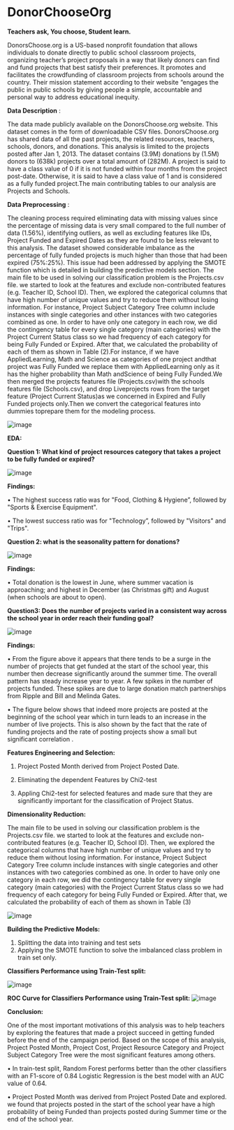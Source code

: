 # DonorChooseOrg
**Teachers ask, You choose, Student learn.**

DonorsChoose.org is a US-based nonprofit foundation that allows individuals to donate directly to public school classroom projects, organizing teacher’s project proposals in a way that likely donors can find and fund projects that best satisfy their preferences. It promotes and facilitates the crowdfunding of classroom projects from schools around the country. Their mission statement according to their website “engages the public in public schools by giving people a simple, accountable and personal way to address educational inequity.

**Data Description** :

The data made publicly available on the DonorsChoose.org website. This  dataset comes in the form of downloadable CSV files. DonorsChoose.org has shared data of all the past projects, the related resources, teachers, schools, donors, and donations. This analysis is limited to the projects posted after Jan 1, 2013. The dataset contains (3.9M) donations by (1.5M) donors to (638k) projects over a total amount of (282M). A project is said to have a class value of 0 if it is not funded within four months from the project post-date. Otherwise, it is said to have a class value of 1 and is considered as a fully funded project.The main contributing tables to our analysis are Projects and
Schools. 


**Data Preprocessing** :

The cleaning process required eliminating data with missing values since the percentage of missing data is very small compared to the full number of data (1.56%), identifying
outliers, as well as excluding features like IDs, Project Funded and Expired Dates as they are found to be less relevant to this analysis. The dataset showed considerable imbalance as the percentage of fully funded projects is much higher than those that had been expired (75%:25%). This issue had been addressed by applying the SMOTE function which is detailed in building the predictive models section. The main file to be used in solving our classification problem is the Projects.csv file. we started to look at the features and exclude non-contributed features (e.g. Teacher ID, School ID). Then, we explored the categorical columns that have high number of unique values and try to reduce them without losing information. For instance, Project Subject Category Tree column include instances with single categories and other instances with two categories combined as one. In order to have only one category in each row, we did the contingency table for every single category (main categories) with the Project Current Status class so we had frequency of each category for being Fully Funded or Expired. After that, we calculated the probability of each of them as shown in Table (2).For instance, if we have AppliedLearning, Math and Science as categories of one project andthat project was Fully Funded we replace them with AppliedLearning only as it has the higher probability than Math andScience of being Fully Funded.We then merged the projects features file (Projects.csv)with the schools features file (Schools.csv), and drop Liveprojects rows from the target feature (Project Current Status)as we concerned in Expired and Fully Funded projects only.Then we convert the categorical features into dummies toprepare them for the modeling process.   

![image](https://user-images.githubusercontent.com/93243958/139572080-11663794-eaef-4a62-a94f-f799368486e8.png)

  

**EDA:**


**Question 1: What kind of project resources category that takes a project to be fully funded
or expired?**

![image](https://user-images.githubusercontent.com/93243958/139573005-9fc6e349-2b1f-4e67-a32f-ba8f63a2e0c9.png)

**Findings:**

•	The highest success ratio was for "Food, Clothing & Hygiene”, followed by "Sports & Exercise Equipment".

•	The lowest success ratio was for "Technology”, followed by "Visitors" and "Trips".

**Question 2: what is the seasonality pattern for donations?**

![image](https://user-images.githubusercontent.com/93243958/139236561-3c11582e-233b-41c0-83ea-02ea05f1aa50.png)

**Findings:**

• Total donation is the lowest in June, where summer vacation is approaching; and highest in December (as Christmas gift) and August (when schools are about to open).

**Question3: Does the number of projects varied in a consistent way across the school year in order reach their funding goal?**

![image](https://user-images.githubusercontent.com/93243958/139236794-3265282f-a1d0-48b0-b116-a60caac1f651.png)

**Findings:**

• From the figure above it appears that there tends to be a surge in the number of projects that get funded at the start of the school year, this number then decrease significantly around the summer time. The overall pattern has steady increase year to year. A few spikes in the number of projects funded. These spikes are due to large donation match partnerships from Ripple and Bill and Melinda Gates.

• The figure below shows that indeed more projects are posted at the beginning of the school year which in turn leads to an increase in the number of live projects. This is also shown by the fact that the rate of funding projects and the rate of posting projects show a small but significant correlation .


**Features Engineering and Selection:**

1. Project  Posted  Month  derived  from  Project  Posted Date.

2. Eliminating  the  dependent  Features by Chi2-test 

3. Appling Chi2-test for  selected  features  and  made  sure  that  they  are significantly important for the classification of Project Status.


**Dimensionality Reduction:**

The main file to be used in solving our classification problem is the Projects.csv file. we started to look at the features and exclude non-contributed features (e.g. Teacher ID, School ID). Then, we explored the categorical columns that have high number of unique values and try to reduce them without losing information. For instance, Project Subject Category Tree column include instances with single categories and other instances with two categories combined as one. In order to have only one category in each row, we did the contingency table for every single category (main categories) with the Project Current Status class so we had frequency of each category for being Fully Funded or Expired. After that, we calculated the probability of each of them as shown in Table (3)

![image](https://user-images.githubusercontent.com/93243958/139011250-348036c4-34c5-4fca-a355-d96205fd5dcb.png)




**Building the Predictive Models:**

1. Splitting  the  data   into training  and  test  sets
2. Applying the SMOTE function to solve the imbalanced class problem in train set only.

**Classifiers Performance using Train-Test split:**

![image](https://user-images.githubusercontent.com/93243958/139572983-ae380da7-fb00-4634-8759-308e62d82c5e.png)

**ROC Curve  for Classifiers Performance using Train-Test split:**
![image](https://user-images.githubusercontent.com/93243958/139693298-df05b591-ec30-479c-a81a-5c4fc0787fcd.png)



**Conclusion:**

One of the most important motivations of this analysis was to help teachers by exploring the features that made a project succeed in getting funded before the end of the campaign period. Based on the scope of this analysis, Project Posted Month, Project Cost, Project Resource Category and Project Subject Category Tree were the most significant features among others.

• In train-test split, Random Forest performs better than the other classifiers with an F1-score of 0.84 Logistic Regression is the best model with an AUC value of 0.64. 

• Project Posted Month was derived from Project Posted Date and explored. we found that projects posted in the start of the school year have a high probability of being Funded than projects posted during Summer time or the end of the school year.





